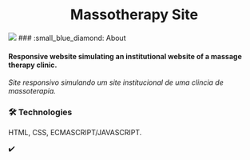 <h1 align="center"> Massotherapy Site </h1> 
<img src="https://img.shields.io/static/v1?label=Status&message=Finished&color=#008000&style=for-the-badge&logo=ghost"/>
### :small_blue_diamond: About 
<h4> Responsive website simulating an institutional website of a massage therapy clinic. </h4>
<i> Site responsivo simulando um site institucional de uma clincia de massoterapia. </i>

### 🛠️ Technologies
HTML, CSS, ECMASCRIPT/JAVASCRIPT.

:heavy_check_mark:
